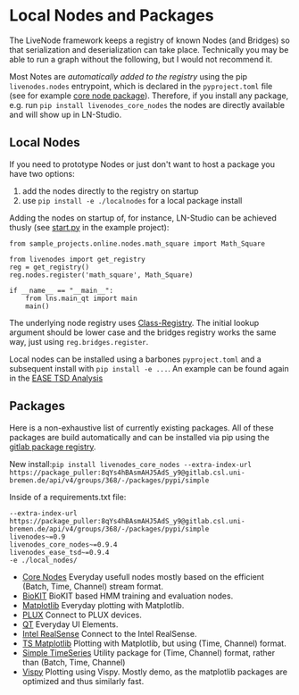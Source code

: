 # Local Nodes and Packages

The LiveNode framework keeps a registry of known Nodes (and Bridges) so that serialization and deserialization can take place. Technically you may be able to run a graph without the following, but I would not recommend it.

Most Notes are *automatically added to the registry* using the pip `livenodes.nodes` entrypoint, which is declared in the `pyproject.toml` file (see for example [core node package](https://gitlab.csl.uni-bremen.de/livenodes/packages/livenodes_core_nodes/-/blob/main/pyproject.toml)). Therefore, if you install any package, e.g. run `pip install livenodes_core_nodes` the nodes are directly available and will show up in LN-Studio.

## Local Nodes

If you need to prototype Nodes or just don't want to host a package you have two options:
1. add the nodes directly to the registry on startup
2. use `pip install -e ./localnodes` for a local package install

Adding the nodes on startup of, for instance, LN-Studio can be achieved thusly (see [start.py](https://gitlab.csl.uni-bremen.de/livenodes/example-project/-/blob/main/start.py) in the example project):

```
from sample_projects.online.nodes.math_square import Math_Square

from livenodes import get_registry
reg = get_registry()
reg.nodes.register('math_square', Math_Square)

if __name__ == "__main__":
    from lns.main_qt import main
    main()
```

The underlying node registry uses [Class-Registry](https://class-registry.readthedocs.io/en/latest/). The initial lookup argument should be lower case and the bridges registry works the same way, just using `reg.bridges.register`.

Local nodes can be installed using a barbones `pyproject.toml` and a subsequent install with `pip install -e ...`. An example can be found again in the [EASE TSD Analysis](https://gitlab.csl.uni-bremen.de/ease/tsd1-data-analysis/-/blob/main/code/local_nodes/pyproject.toml)



## Packages

Here is a non-exhaustive list of currently existing packages. All of these packages are build automatically and can be installed via pip using the [gitlab package registry](https://gitlab.csl.uni-bremen.de/groups/livenodes/-/packages).

New install:`pip install livenodes_core_nodes --extra-index-url https://package_puller:8qYs4hBAsmAHJ5AdS_y9@gitlab.csl.uni-bremen.de/api/v4/groups/368/-/packages/pypi/simple`

Inside of a requirements.txt file:
```
--extra-index-url https://package_puller:8qYs4hBAsmAHJ5AdS_y9@gitlab.csl.uni-bremen.de/api/v4/groups/368/-/packages/pypi/simple
livenodes~=0.9
livenodes_core_nodes~=0.9.4
livenodes_ease_tsd~=0.9.4
-e ./local_nodes/

```

- [Core Nodes](https://livenodes.pages.csl.uni-bremen.de/packages/livenodes_core_nodes/) Everyday usefull nodes mostly based on the efficient (Batch, Time, Channel) stream format.
- [BioKIT](https://livenodes.pages.csl.uni-bremen.de/packages/livenodes_biokit/) BioKIT based HMM training and evaluation nodes.
- [Matplotlib](https://livenodes.pages.csl.uni-bremen.de/packages/livenodes_matplotlib/) Everyday plotting with Matplotlib.
- [PLUX](https://livenodes.pages.csl.uni-bremen.de/packages/livenodes_plux/) Connect to PLUX devices.
- [QT](https://livenodes.pages.csl.uni-bremen.de/packages/livenodes_qt/) Everyday UI Elements.
- [Intel RealSense](https://livenodes.pages.csl.uni-bremen.de/packages/livenodes_realsense/) Connect to the Intel RealSense.
- [TS Matplotlib](https://livenodes.pages.csl.uni-bremen.de/packages/livenodes_ts_matplotlib/) Plotting with Matplotlib, but using (Time, Channel) format.
- [Simple TimeSeries](https://gitlab.csl.uni-bremen.de/livenodes/packages/livenodes_simple_timeseries) Utility package for (Time, Channel) format, rather than (Batch, Time, Channel)
- [Vispy](https://gitlab.csl.uni-bremen.de/livenodes/packages/livenodes_vispy) Plotting using Vispy. Mostly demo, as the matplotlib packages are optimized and thus similarly fast.

